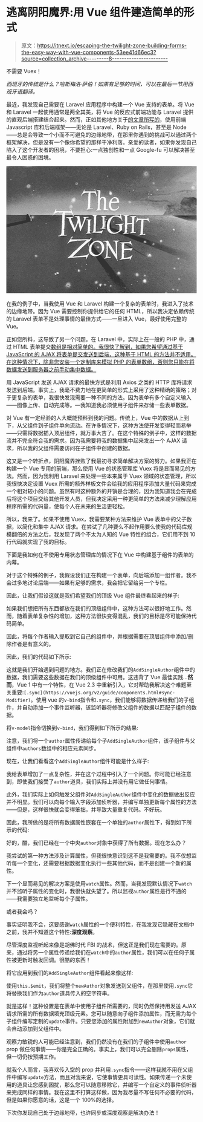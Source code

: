 # 逃离阴阳魔界:用 Vue 组件建造简单的形式

> 原文：<https://itnext.io/escaping-the-twilight-zone-building-forms-the-easy-way-with-vue-components-53ee41d66ec3?source=collection_archive---------8----------------------->

不需要 Vuex！

*西班牙的传统是什么？哈斯梅洛·萨伯！如果有足够的时间，可以在最后一节用西班牙语翻译。*

最近，我发现自己需要在 Laravel 应用程序中构建一个 Vue 支持的表单。将 Vue 和 Laravel 一起使用通常是两全其美，将 Vue 的反应式前端功能与 Laravel 提供的直观后端搭建结合起来。然而，正如其他地方关于[的文章所写的](https://stimulusjs.org/handbook/origin#how-stimulus-differs-from-mainstream-javascript-frameworks)，使用前端 Javascript 库和后端框架——无论是 Laravel、Ruby on Rails，甚至是 Node——总是会导致一个小而不可避免的边缘地带，在那里你遇到的挑战可以通过两个框架解决，但是没有一个像你希望的那样干净利落。亲爱的读者，如果你发现自己陷入了这个开发者的困境，不要担心:一点独创性和一点 Google-fu 可以解决甚至最令人困惑的困境。

![](img/7dcca1ba54f0e83d440b54c359c51931.png)

在我的例子中，当我使用 Vue 和 Laravel 构建一个复杂的表单时，我进入了技术的边缘地带。因为 Vue 需要控制你提供给它的任何 HTML，所以我决定依赖传统的 Laravel 表单不是处理事情的最佳方式——一旦进入 Vue，最好使用完整的 Vue。

正如您所料，这导致了另一个问题。在 Laravel 中，实际上在一般的 PHP 中，通过 HTML 表单提交[数组是相对简单的。我很快了解到，如果您希望通过基于 JavaScript 的 AJAX 将表单提交发送到后端，这种基于 HTML 的方法并不适用。在这种情况下，除非您安装一个定制库来模拟 PHP 的表单数组，否则您只能在将数据发送到服务器之前手动集中数据。](http://php.net/manual/en/faq.html.php#faq.html.arrays)

用 JavaScript 发送 AJAX 请求的最快方式是利用 Axios 之类的 HTTP 库将请求发送到后端。事实上，我毫不费力地在更简单的形式上采用了这种精确的策略；对于更复杂的表单，我很快发现需要一种不同的方法。因为表单有多个自定义输入——图像上传、自动完成等。—我知道我必须使用子组件来存储一些表单数据。

对 Vue 有一定经验的人大概能预料到我的问题。传统上，Vue 中的数据从上到下，从父组件到子组件单向流动。在许多情况下，这种方法使开发变得轻而易举——只需将数据插入顶层组件，就万事大吉了。在这个特殊的例子中，这样的数据流并不完全符合我的需求。因为我需要将我的数据集中起来发出一个 AJAX 请求，所以我的父组件需要访问在子组件中创建的数据。

这又是一个转折点，阴阳魔界挫败了我最初寻求简单解决方案的努力。如果我正在构建一个 Vue 专用的前端，那么使用 Vue 的状态管理库 Vuex 将是显而易见的方法。然而，因为我利用 Laravel 来处理一些本来属于 Vuex 领域的状态管理，所以我很快决定设置 Vuex 所需的额外样板文件会给我的应用程序添加大量代码来完成一个相对较小的问题。虽然有时这种额外的开销是合理的，因为我知道我会在完成后将这个项目交给其他开发人员，但我决定采用一种更简单的方法来减少理解应用程序所需的代码量，使每个人在未来的生活更轻松。

所以，我来了。如果不使用 Vuex，我需要某种方法来维护 Vue 表单中的父子数据，以简化和集中 AJAX 请求。在尝试了几种要么不起作用要么使我的代码库规模翻倍的方法之后，我发现了两个不太为人知的 Vue 特性的组合，它们用不到 10 行代码就实现了我的目标。

下面是我如何在不使用专用状态管理库的情况下在 Vue 中构建基于组件的表单的内幕。

对于这个特殊的例子，我假设我们正在构建一个表单，向后端添加一组作者。我不会过多地讨论后端——如果有足够的需求，我会把它留给另一个专栏。

因此，让我们假设这就是我们希望我们的顶级 Vue 组件最终看起来的样子:

如果我们想把所有东西都放在我们的顶级组件中，这种方法可以很好地工作。然而，随着表单复杂性的增加，这种方法很快变得混乱，我们的目标是尽可能保持代码简单。

因此，将每个作者输入提取到它自己的组件中，并根据需要在顶层组件中添加/删除作者是有意义的。

因此，我们的代码如下所示:

这就是我们开始遇到问题的地方。我们正在修改我们的`AddSingleAuthor`组件中的数据，我们需要这些数据在我们的顶级组件中可用。这违背了 Vue 最佳实践...**然而**，Vue 1 中有一个特性，在 Vue 2.3 中重新引入，它对帮助我解决这个难题至关重要:`[.sync](https://vuejs.org/v2/guide/components.html#sync-Modifier)`。使用 vue 的`v-bind`指令和`.sync`，我们能够将数据传递给我们的子组件，并自动添加一个事件监听器，该监听器将修改父组件的数据以匹配子组件的数据。

将`v-model`指令切换到`v-bind`，我们得到如下所示的结果:

注意，我们将一个`author`属性传递给每个子`AddSingleAuthor`组件，该子组件与父组件中`authors`数组中的相应元素同步。

现在，让我们看看这个`AddSingleAuthor`组件可能是什么样子:

我给表单增加了一点复杂性，并在这个过程中引入了一个问题。你可能已经注意到，即使我们接受了`author`道具，我们实际上并没有用它做任何事情。

此外，我们实际上如何触发父组件对`AddSingleAuthor`组件中变化的数据做出反应并不明显。我们可以向每个输入字段添加侦听器，并编写单独更新每个属性的方法——但是，这样很快就会变得笨拙，并导致大量重复代码。不好玩。

因此，我所做的是将所有数据属性嵌套在一个单独的`author`属性下，得到如下所示的代码:

好的，酷，我们已经在一个中央`author`对象中获得了所有数据。现在怎么办？

我尝试的第一种方法涉及计算属性，但我很快意识到这不是我需要的。我不仅想监听每一个变化，还需要根据数据变化执行一些其他代码，而不是创建一个新的属性。

下一个显而易见的解决方案是使用`watch`属性。然而，当我发现默认情况下`watch`并不监听子属性的变化时，我很快就失望了。所以监视`author`属性是行不通的——我需要独立地监听每个子属性。

或者我会吗？

事实证明我不会，这要感谢`watch`属性的一个便利特性，在我发现它隐藏在文档中之前，我并不知道这个特性:**深度观察**。

尽管深度监视听起来像是胡佛时代 FBI 的战术，但这正是我们现在需要的。原来，通过将另一个属性传递给我们在`watch`中的`author`属性，我们可以在任何子属性被更新时触发回调。很酷的东西！

将它应用到我们的`AddSingleAuthor`组件看起来像这样:

使用`this.$emit`，我们将整个`newAuthor`对象发送到父组件，在那里使用`.sync`它将替换我们作为`author`道具传入的空字符串。

就是这样！这种设置是在表单中使用子组件所需要的，同时仍然保持用发送 AJAX 请求所需的所有数据填充顶级元素。您可以随意向子组件添加属性，而无需为每个子组件编写定制的`update`事件。只要您添加的属性附加到`newAuthor`对象，它们就会自动添加到父组件中。

观察力敏锐的人可能已经注意到，我们仍然没有在我们的子组件中使用`author` prop 做任何事情——你是完全正确的。事实上，我们可以完全删除`props`属性，但一切仍按预期工作。

就我个人而言，我喜欢传入空的 prop 并利用`.sync`指令——这样我就不用在父组件中编写`update`方法，而且对我来说，它使事情更具可读性。如果传递一个未使用的道具让您感到困扰，那么您可以随意移除它，并编写一个自定义的事件侦听器来完成同样的事情。我在这里不打算这样做，因为我尽量不写任何不必要的代码，但是如果你愿意的话，这是一个 100%的选择。

下次你发现自己处于边缘地带，也许同步或深度观察是解决办法！